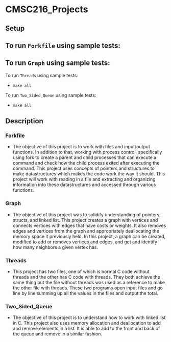 # CMSC216_Projects

## Setup
To run `Forkfile` using sample tests:
- 

To run `Graph` using sample tests:
- 

To run `Threads` using sample tests:
- `make all`

To run `Two_Sided_Queue` using sample tests:
- `make all`

## Description
### Forkfile
- The objective of this project is to work with files and input/output functions. In addition to that, working with process control, specifically using fork to create a parent and child processes that can execute a command and check how the child process exited after executing the command. This project uses concepts of pointers and structures to make datastructures which makes the code work the way it should. This project will work with reading in a file and extracting and organizing information into these datastructures and accessed through various functions.

### Graph
- The objective of this project was to solidify understanding of pointers, structs, and linked list. This project creates a graph with vertices and connects vertices with edges that have costs or weights. It also removes edges and vertices from the graph and appropriately deallocating the memory space it previously held. In this project, a graph can be created, modified to add or removes vertices and edges, and get and identify how many neighbors a given vertex has.

### Threads
- This project has two files, one of which is normal C code without threads and the other has C code with threads. They both achieve the same thing but the file without threads was used as a reference to make the other file with threads. These two programs open input files and go line by line summing up all the values in the files and output the total.

### Two_Sided_Queue
- The objective of this project is to understand how to work with linked list in C. This project also uses memory allocation and deallocation to add and remove elements in a list. It is able to add to the front and back of the queue and remove in a similar fashion.
